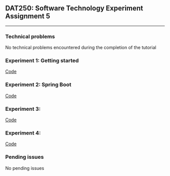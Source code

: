 ## DAT250: Software Technology Experiment Assignment 5
---
### Technical problems
No technical problems encountered during the completion of the tutorial

### Experiment 1: Getting started
[Code](https://github.com/bernhus/dat250/tree/master/exp5/ex1/)

### Experiment 2: Spring Boot
[Code](https://github.com/bernhus/dat250/tree/master/exp5/ex2/)

### Experiment 3: 
[Code](https://github.com/bernhus/dat250/tree/master/exp5/ex3/)

### Experiment 4:
[Code](https://github.com/bernhus/dat250/tree/master/exp5/ex4/)


### Pending issues
No pending issues